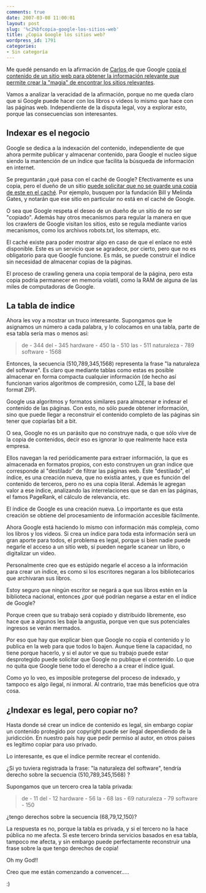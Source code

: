 ```yaml
---
comments: true
date: 2007-03-08 11:00:01
layout: post
slug: '%c2%bfcopia-google-los-sitios-web'
title: ¿Copia Google los sitios web?
wordpress_id: 1791
categories:
- Sin categoría
---
```




Me quedé pensando en la afirmación de [Carlos ](http://replay.web.archive.org/20071010142137/http://eldiabloenlosdetalles.net/)de que Google [copia el contenido de un sitio web para obtener la información relevante que permite crear la "magia" de encontrar los sitios relevantes](http://replay.web.archive.org/20071010142137/http://eldiabloenlosdetalles.net/2007/03/07/microsoft-ataca-a-google-racias-a-google-news/).

Vamos a analizar la veracidad de la afirmación, porque no me queda claro que si Google puede hacer con los libros o videos lo mismo que hace con las páginas web. Independiente de la disputa legal, voy a explorar esto, porque las consecuencias son interesantes.


## Indexar es el negocio


Google se dedica a la indexación del contenido, independiente de que ahora permite publicar y almacenar contenido, para Google el nucleo sigue siendo la mantención de un índice que facilita la búsqueda de información en internet.

Se preguntarán ¿qué pasa con el caché de Google? Efectivamente es una copia, pero el dueño de un sitio [puede solicitar que no se guarde una copia de este en el caché](http://replay.web.archive.org/20071010142137/http://www.google.com/help/features.html#cached). Por ejemplo, busquen por la fundación Bill y Melinda Gates, y notarán que ese sitio en particular no está en el caché de Google.

O sea que Google respeta el deseo de un dueño de un sitio de no ser "copiado". Además hay otros mecanismos para regular la manera en que los crawlers de Google visitan los sitios, esto se regula mediante varios mecanismos, como los archivos robots.txt, los sitemaps, etc.








El caché existe para poder mostrar algo en caso de que el enlace no esté disponible. Este es un servicio que se agradece, por cierto, pero que no es obligatorio para que Google funcione. Es más, se puede construir el índice sin necesidad de almacenar copias de la páginas.

El proceso de crawling genera una copia temporal de la página, pero esta copia podría permanecer en memoria volatil, como la RAM de alguna de las miles de computadoras de Google.


## La tabla de indice


Ahora les voy a mostrar un truco interesante. Supongamos que le asignamos un número a cada palabra, y lo colocamos en una tabla, parte de esa tabla sería mas o menos así:


> de - 344
del - 345
hardware - 450
la - 510
las - 511
naturaleza - 789
software - 1568


Entonces, la secuencia (510,789,345,1568) representa la frase "la naturaleza del software". Es claro que mediante tablas como estas es posible almacenar en forma compacta cualquier información (de hecho así funcionan varios algoritmos de compresión, como LZE, la base del format ZIP).

Google usa algoritmos y formatos similares para almacenar e indexar el contenido de las páginas. Con esto, no sólo puede obtener información, sino que puede llegar a reconstruir el contenido completo de las páginas sin tener que copiarlas bit a bit.

O sea, Google no es un parásito que no construye nada, o que sólo vive de la copia de contenidos, decir eso es ignorar lo que realmente hace esta empresa.

Ellos navegan la red periódicamente para extraer información, la que es almacenada en formatos propios, con esto construyen un gran índice que corresponde al "destilado" de filtrar las páginas web. Este "destilado", el índice, es una creación nueva, que no existía antes, y que es función del contenido de terceros, pero no es una copia literal. Además le agregan valor a ese índice, analizando las interrelaciones que se dan en las páginas, el famos PageRank, el cálculo de relevancia, etc.

El índice de Google es una creación nueva. Lo importante es que esta creación se obtiene del procesamiento de información accesible fácilmente.

Ahora Google está haciendo lo mismo con información más compleja, como los libros y los videos. Si crea un índice para toda esta información será un gran aporte para todos, el problema es legal, porque si bien nadie puede negarle el acceso a un sitio web, sí pueden negarle scanear un libro, o digitalizar un video.

Personalmente creo que es estúpido negarle el acceso a la información para crear un índice, es como si los escritores negaran a los bibliotecarios que archivaran sus libros.

Estoy seguro que ningún escritor se negará a que sus libros estén en la biblioteca nacional, entonces ¿por qué podrían negarse a estar en el índice de Google?

Porque creen que su trabajo será copiado y distribuido libremente, eso hace que a algunos les baje la angustia, porque ven que sus potenciales ingresos se verán mermados.

Por eso que hay que explicar bien que Google no copia el contenido y lo publica en la web para que todos lo bajen. Aunque tiene la capacidad, no tiene porque hacerlo, y si el autor ve que su trabajo puede estar desprotegido puede solicitar que Google no publique el contenido. Lo que no quita que Google tiene todo el derecho a a crear el índice igual.

Como yo lo veo, es imposible protegerse del proceso de indexado, y tampoco es algo ilegal, ni inmoral. Al contrario, trae más beneficios que otra cosa.


## ¿Indexar es legal, pero copiar no?


Hasta donde sé crear un indice de contenido es legal, sin embargo copiar un contenido protegido por copyright puede ser ilegal dependiendo de la juridicción. En nuestro país hay que pedir permiso al autor, en otros paises es legítimo copiar para uso privado.

Lo interesante, es que el índice permite recrear el contenido.

¿Si yo tuviera registrada la frase: "la naturaleza del software", tendría derecho sobre la secuencia (510,789,345,1568) ?

Supongamos que un tercero crea la tabla privada:


> de - 11
del - 12
hardware - 56
la - 68
las - 69
naturaleza - 79
software - 150


¿tengo derechos sobre la secuencia (68,79,12,150)?

La respuesta es no, porque la tabla es privada, y si el tercero no la hace pública no me afecta. Si este tercero brinda servicios basados en esa tabla, tampoco me afecta, y sin embargo puede perfectamente reconstruir una frase sobre la que tengo derechos de copia!

Oh my God!!

Creo que me están comenzando a convencer.....

:)





